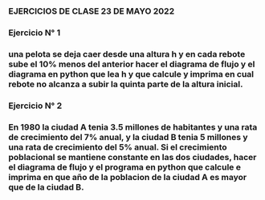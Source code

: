 ### EJERCICIOS DE CLASE 23 DE MAYO 2022

### Ejercicio N° 1

### una pelota se deja caer desde una altura h y en cada rebote sube el 10% menos del anterior hacer el diagrama de flujo y el diagrama en python que lea h y que calcule y imprima en cual rebote no alcanza a subir la quinta parte de la altura inicial.

### Ejercicio N° 2

### En 1980 la ciudad A tenia 3.5 millones de habitantes y una rata de crecimiento del 7% anual, y la ciudad B tenia 5 millones y una rata de crecimiento del 5% anual. Si el crecimiento poblacional se mantiene constante en las dos ciudades, hacer el diagrama de flujo y el programa en python que calcule e imprima en que año de la poblacion de la ciudad A es mayor que de la ciudad B.
